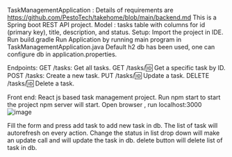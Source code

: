 TaskManagementApplication : Details of requirements are  https://github.com/PestoTech/takehome/blob/main/backend.md
This is a Spring boot REST API project. 
Model : tasks table with columns for id (primary key), title, description, and status. 
Setup:
Import the project in IDE.
Run build.gradle
Run Application by running main program in TaskManagementApplication.java
Default h2 db has been used, one can configure db in application.properties.

Endpoints:
GET /tasks: Get all tasks.
GET /tasks/:id: Get a specific task by ID.
POST /tasks: Create a new task.
PUT /tasks/:id: Update a task.
DELETE /tasks/:id: Delete a task.

Front end:
React js based task management project.
Run npm start to start the project
npm server will start.
Open browser , run localhost:3000
![image](https://github.com/pallavigrwl/task-mgmt/assets/1866037/e9cdbcb0-9614-4793-b166-281698719af2)

Fill the form and press add task to add new task in db.
The list of task will autorefresh on every action.
Change the status in list drop down will make an update call and will update the task in db.
delete button will delete list of task in db.


